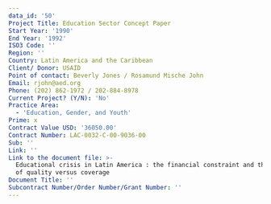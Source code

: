 ```yaml
---
data_id: '50'
Project Title: Education Sector Concept Paper
Start Year: '1990'
End Year: '1992'
ISO3 Code: ''
Region: ''
Country: Latin America and the Caribbean
Client/ Donor: USAID
Point of contact: Beverly Jones / Rosamund Mische John
Email: rjohn@aed.org
Phone: (202) 862-1972 / 202-884-8978
Current Project? (Y/N): 'No'
Practice Area:
  - 'Education, Gender, and Youth'
Prime: x
Contract Value USD: '36050.00'
Contract Number: LAC-0032-C-00-9036-00
Sub: ''
Link: ''
Link to the document file: >-
  Educational crisis in Latin America : the financial constraint and the dilemma
  of quality versus coverage
Document Title: ''
Subcontract Number/Order Number/Grant Number: ''
---
```


